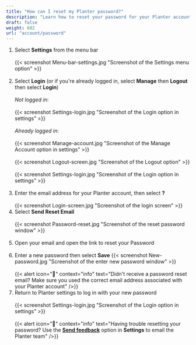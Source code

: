 ```yaml
---
title: "How can I reset my Planter password?"
description: "Learn how to reset your password for your Planter account"
draft: false
weight: 602
url: "account/password"
---
```


1. Select **Settings** from the menu bar<br /><br />
{{< screenshot Menu-bar-settings.jpg "Screenshot of the Settings menu option" >}}<br /><br />
2. Select **Login** (or if you're already logged in, select **Manage** then **Logout** then select **Login**)<br /><br />
*Not logged in*:<br /><br />
{{< screenshot Settings-login.jpg "Screenshot of the Login option in settings" >}}<br /><br />
*Already logged in*:<br /><br />
{{< screenshot Manage-account.jpg "Screenshot of the Manage Account option in settings" >}}<br /><br />
{{< screenshot Logout-screen.jpg "Screenshot of the Logout option" >}}<br /><br />
{{< screenshot Settings-login.jpg "Screenshot of the Login option in settings" >}}<br /><br />
3. Enter the email address for your Planter account, then select **?**<br /><br />
{{< screenshot Login-screen.jpg "Screenshot of the login screen" >}}
4. Select **Send Reset Email**<br /><br />
{{< screenshot Password-reset.jpg "Screenshot of the reset password window" >}}<br /><br />
5. Open your email and open the link to reset your Password<br /><br />
6. Enter a new password then select **Save**
{{< screenshot New-password.jpg "Screenshot of the enter new password window" >}}<br /><br />
{{< alert icon="🍓" context="info" text="Didn't receive a password reset email? Make sure you used the correct email address associated with your Planter account" />}}
7. Return to Planter settings to log in with your new password<br /><br />
{{< screenshot Settings-login.jpg "Screenshot of the Login option in settings" >}}<br /><br />
{{< alert icon="🍓" context="info" text="Having trouble resetting your password? Use the [**Send feedback**](../../connect/contact-us/#send-feedback-contact-support) option in **Settings** to email the Planter team" />}}
